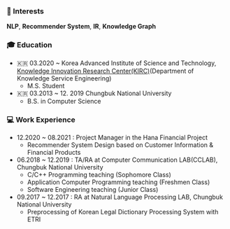 ### 📡 Interests
**NLP**, **Recommender System**, **IR**, **Knowledge Graph**


### 🎓 Education
  - 🇰🇷 03.2020 ~ Korea Advanced Institute of Science and Technology, [Knowledge Innovation Research Center(KIRC)](https://kirc.kaist.ac.kr/)(Department of Knowledge Service Engineering)
    - M.S. Student
  - 🇰🇷 03.2013 ~ 12. 2019 Chungbuk National University
    - B.S. in Computer Science


### 💻 Work Experience
  - 12.2020 ~ 08.2021 : Project Manager in the Hana Financial Project
    -  Recommender System Design based on Customer Information & Financial Products
  - 06.2018 ~ 12.2019 : TA/RA at Computer Communication LAB(CCLAB), Chungbuk National University
    -  C/C++ Programming teaching (Sophomore Class)
    -  Application Computer Programming teaching (Freshmen Class)
    -  Software Engineering teaching (Junior Class) 
  - 09.2017 ~ 12.2017 : RA at Natural Language Processing LAB, Chungbuk National University
    - Preprocessing of Korean Legal Dictionary Processing System with ETRI
